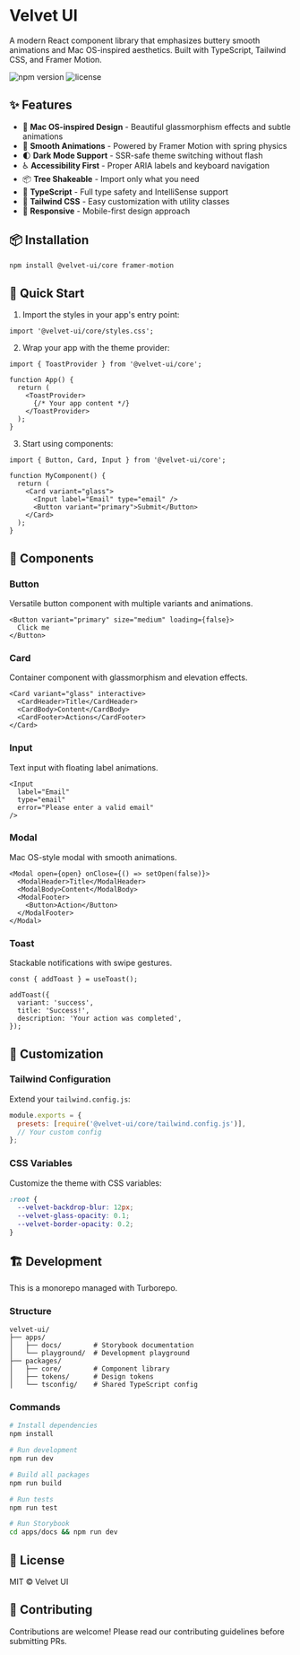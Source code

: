 # Velvet UI

A modern React component library that emphasizes buttery smooth animations and Mac OS-inspired aesthetics. Built with TypeScript, Tailwind CSS, and Framer Motion.

![npm version](https://img.shields.io/npm/v/@velvet-ui/core)
![license](https://img.shields.io/npm/l/@velvet-ui/core)

## ✨ Features

- 🎨 **Mac OS-inspired Design** - Beautiful glassmorphism effects and subtle animations
- 🌊 **Smooth Animations** - Powered by Framer Motion with spring physics
- 🌓 **Dark Mode Support** - SSR-safe theme switching without flash
- ♿ **Accessibility First** - Proper ARIA labels and keyboard navigation
- 📦 **Tree Shakeable** - Import only what you need
- 🔧 **TypeScript** - Full type safety and IntelliSense support
- 🎯 **Tailwind CSS** - Easy customization with utility classes
- 📱 **Responsive** - Mobile-first design approach

## 📦 Installation

```bash
npm install @velvet-ui/core framer-motion
```

## 🚀 Quick Start

1. Import the styles in your app's entry point:

```tsx
import '@velvet-ui/core/styles.css';
```

2. Wrap your app with the theme provider:

```tsx
import { ToastProvider } from '@velvet-ui/core';

function App() {
  return (
    <ToastProvider>
      {/* Your app content */}
    </ToastProvider>
  );
}
```

3. Start using components:

```tsx
import { Button, Card, Input } from '@velvet-ui/core';

function MyComponent() {
  return (
    <Card variant="glass">
      <Input label="Email" type="email" />
      <Button variant="primary">Submit</Button>
    </Card>
  );
}
```

## 🧩 Components

### Button
Versatile button component with multiple variants and animations.

```tsx
<Button variant="primary" size="medium" loading={false}>
  Click me
</Button>
```

### Card
Container component with glassmorphism and elevation effects.

```tsx
<Card variant="glass" interactive>
  <CardHeader>Title</CardHeader>
  <CardBody>Content</CardBody>
  <CardFooter>Actions</CardFooter>
</Card>
```

### Input
Text input with floating label animations.

```tsx
<Input 
  label="Email" 
  type="email"
  error="Please enter a valid email"
/>
```

### Modal
Mac OS-style modal with smooth animations.

```tsx
<Modal open={open} onClose={() => setOpen(false)}>
  <ModalHeader>Title</ModalHeader>
  <ModalBody>Content</ModalBody>
  <ModalFooter>
    <Button>Action</Button>
  </ModalFooter>
</Modal>
```

### Toast
Stackable notifications with swipe gestures.

```tsx
const { addToast } = useToast();

addToast({
  variant: 'success',
  title: 'Success!',
  description: 'Your action was completed',
});
```

## 🎨 Customization

### Tailwind Configuration

Extend your `tailwind.config.js`:

```js
module.exports = {
  presets: [require('@velvet-ui/core/tailwind.config.js')],
  // Your custom config
};
```

### CSS Variables

Customize the theme with CSS variables:

```css
:root {
  --velvet-backdrop-blur: 12px;
  --velvet-glass-opacity: 0.1;
  --velvet-border-opacity: 0.2;
}
```

## 🏗️ Development

This is a monorepo managed with Turborepo.

### Structure

```
velvet-ui/
├── apps/
│   ├── docs/        # Storybook documentation
│   └── playground/  # Development playground
├── packages/
│   ├── core/        # Component library
│   ├── tokens/      # Design tokens
│   └── tsconfig/    # Shared TypeScript config
```

### Commands

```bash
# Install dependencies
npm install

# Run development
npm run dev

# Build all packages
npm run build

# Run tests
npm run test

# Run Storybook
cd apps/docs && npm run dev
```

## 📝 License

MIT © Velvet UI

## 🤝 Contributing

Contributions are welcome! Please read our contributing guidelines before submitting PRs.